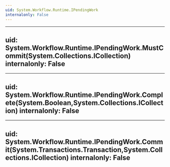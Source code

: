 ```yaml
---
uid: System.Workflow.Runtime.IPendingWork
internalonly: False
---
```


---
uid: System.Workflow.Runtime.IPendingWork.MustCommit(System.Collections.ICollection)
internalonly: False
---

---
uid: System.Workflow.Runtime.IPendingWork.Complete(System.Boolean,System.Collections.ICollection)
internalonly: False
---

---
uid: System.Workflow.Runtime.IPendingWork.Commit(System.Transactions.Transaction,System.Collections.ICollection)
internalonly: False
---

